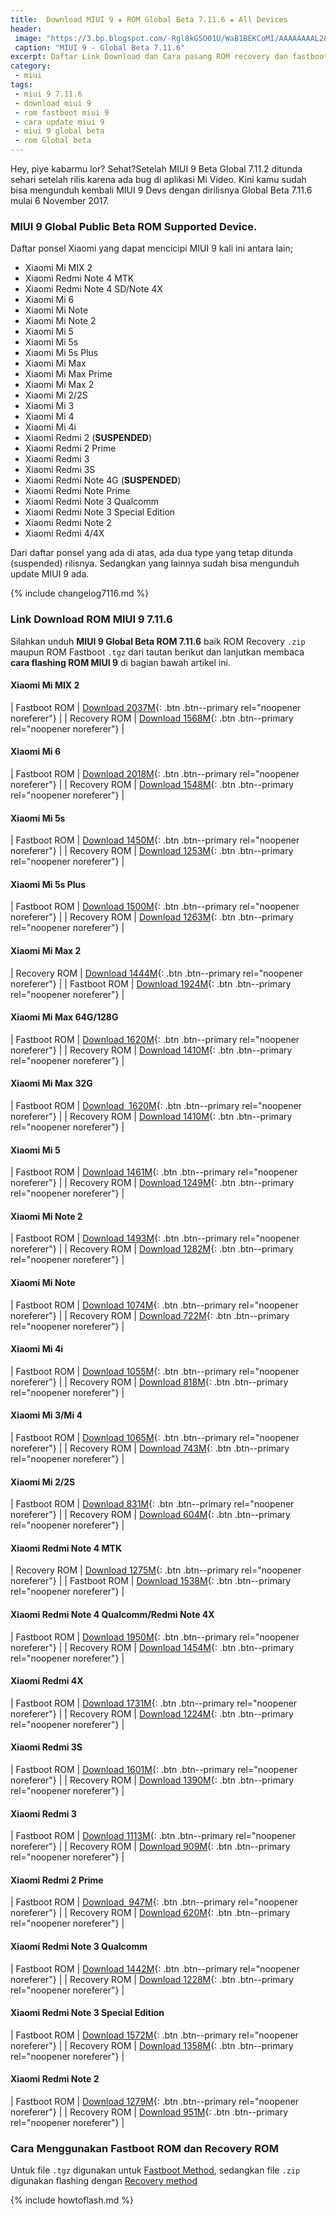 ```yaml
---
title:  Download MIUI 9 ★ ROM Global Beta 7.11.6 ★ All Devices
header:
 image: "https://3.bp.blogspot.com/-Rgl8kGSO01U/WaB1BEKCoMI/AAAAAAAAL28/eUTsqizF7cEaAHG0MektW6ctRQufVh68ACLcBGAs/s1600/miui-9.png"
 caption: "MIUI 9 - Global Beta 7.11.6"
excerpt: Daftar Link Download dan Cara pasang ROM recovery dan fastboot update MIUI 9 Global Beta 7.11.6
category:
 - miui 
tags:
 - miui 9 7.11.6
 - download miui 9
 - rom fastboot miui 9
 - cara update miui 9
 - miui 9 global beta
 - rom Global beta
---
```


Hey, piye kabarmu lor? Sehat?Setelah MIUI 9 Beta Global 7.11.2 ditunda sehari setelah rilis karena ada bug di aplikasi Mi Video. Kini kamu sudah bisa mengunduh kembali MIUI 9 Devs dengan dirilisnya Global Beta 7.11.6 mulai 6 November 2017.

### MIUI 9 Global Public Beta ROM Supported Device.

Daftar ponsel Xiaomi yang dapat mencicipi MIUI 9 kali ini antara lain; 

- Xiaomi Mi MIX 2
- Xiaomi Redmi Note 4 MTK
- Xiaomi Redmi Note 4 SD/Note 4X
- Xiaomi Mi 6
- Xiaomi Mi Note
- Xiaomi Mi Note 2
- Xiaomi Mi 5
- Xiaomi Mi 5s
- Xiaomi Mi 5s Plus
- Xiaomi Mi Max
- Xiaomi Mi Max Prime
- Xiaomi Mi Max 2
- Xiaomi Mi 2/2S
- Xiaomi Mi 3
- Xiaomi Mi 4
- Xiaomi Mi 4i
- Xiaomi Redmi 2 (**SUSPENDED**)
- Xiaomi Redmi 2 Prime
- Xiaomi Redmi 3
- Xiaomi Redmi 3S
- Xiaomi Redmi Note 4G (**SUSPENDED**)
- Xiaomi Redmi Note Prime
- Xiaomi Redmi Note 3 Qualcomm
- Xiaomi Redmi Note 3 Special Edition
- Xiaomi Redmi Note 2
- Xiaomi Redmi 4/4X


Dari daftar ponsel yang ada di atas, ada dua type yang tetap ditunda (suspended) rilisnya. Sedangkan yang lainnya sudah bisa mengunduh update MIUI 9 ada.

{% include changelog7116.md %}

### Link Download ROM MIUI 9 7.11.6

Silahkan unduh **MIUI 9 Global Beta ROM 7.11.6** baik ROM 
Recovery `.zip` maupun ROM  Fastboot `.tgz` dari tautan berikut dan lanjutkan membaca **cara flashing ROM MIUI 9** di bagian bawah artikel ini.

#### Xiaomi Mi MIX 2

| Fastboot ROM | [Download 2037M](/bigota?ver=7.11.6&type=chiron_global_images&name=20171106.0000.00_7.1_global_d48efe54a0.tgz){: .btn .btn--primary rel="noopener noreferer"} |
| Recovery ROM | [Download 1568M](/bigota?ver=7.11.6&type=miui_MIMIX2Global&name=77902d1821_7.1.zip){: .btn .btn--primary rel="noopener noreferer"} |

#### Xiaomi Mi 6 

| Fastboot ROM | [Download 2018M](/bigota?ver=7.11.6&type=sagit_global_images&name=20171106.0000.00_7.1_global_628db6dd70.tgz){: .btn .btn--primary rel="noopener noreferer"} |
| Recovery ROM | [Download 1548M](/bigota?ver=7.11.6&type=miui_MI6Global&name=128b4a4706_7.1.zip){: .btn .btn--primary rel="noopener noreferer"} |

#### Xiaomi Mi 5s

| Fastboot ROM | [Download 1450M](/bigota?ver=7.11.6&type=capricorn_global_images&name=20171106.0000.00_7.0_global_4c3ba7f0a5.tgz){: .btn .btn--primary rel="noopener noreferer"} |
| Recovery ROM | [Download 1253M](/bigota?ver=7.11.6&type=miui_MI5SGlobal&name=b801853f00_7.0.zip){: .btn .btn--primary rel="noopener noreferer"} |

#### Xiaomi Mi 5s Plus 

| Fastboot ROM | [Download 1500M](/bigota?ver=7.11.6&type=natrium_global_images&name=20171106.0000.00_7.0_global_cd83bde25e.tgz){: .btn .btn--primary rel="noopener noreferer"} |
| Recovery ROM | [Download 1263M](/bigota?ver=7.11.6&type=miui_MI5SPlusGlobal&name=7c60de499c_7.0.zip){: .btn .btn--primary rel="noopener noreferer"} |

#### Xiaomi Mi Max 2

| Recovery ROM | [Download 1444M](/bigota?ver=7.11.6&type=miui_MIMAX2Global&name=8e75c89ef0_7.1.zip){: .btn .btn--primary rel="noopener noreferer"} |
| Fastboot ROM | [Download 1924M](/bigota?ver=7.11.6&type=oxygen_global_images&name=20171106.0000.00_7.1_global_23073f314b.tgz){: .btn .btn--primary rel="noopener noreferer"} |

#### Xiaomi Mi Max 64G/128G

| Fastboot ROM | [Download 1620M](/bigota?ver=7.11.6&type=helium_global_images&name=20171106.0000.00_7.0_global_1f42e968fb.tgz){: .btn .btn--primary rel="noopener noreferer"} |
| Recovery ROM | [Download 1410M](/bigota?ver=7.11.6&type=miui_MIMAX652Global&name=0877bd5eab_7.0.zip){: .btn .btn--primary rel="noopener noreferer"} |

#### Xiaomi Mi Max 32G

| Fastboot ROM | [Download  1620M](/bigota?ver=7.11.6&type=hydrogen_global_images&name=20171106.0000.00_7.0_global_23110f1408.tgz){: .btn .btn--primary rel="noopener noreferer"} |
| Recovery ROM | [Download 1410M](/bigota?ver=7.11.6&type=miui_MIMAXGlobal&name=a4dbb69486_7.0.zip){: .btn .btn--primary rel="noopener noreferer"} |

#### Xiaomi Mi 5 

| Fastboot ROM | [Download 1461M](/bigota?ver=7.11.6&type=gemini_global_images&name=20171106.0000.00_7.0_global_be1b210d36.tgz){: .btn .btn--primary rel="noopener noreferer"} |
| Recovery ROM | [Download 1249M](/bigota?ver=7.11.6&type=miui_MI5Global&name=f10a9518b8_7.0.zip){: .btn .btn--primary rel="noopener noreferer"} |

#### Xiaomi Mi Note 2

| Fastboot ROM | [Download 1493M](/bigota?ver=7.11.6&type=scorpio_global_images&name=20171106.0000.00_7.0_global_9e8624dd0f.tgz){: .btn .btn--primary rel="noopener noreferer"} |
| Recovery ROM | [Download 1282M](/bigota?ver=7.11.6&type=miui_MINote2Global&name=f7c9fd10d6_7.0.zip){: .btn .btn--primary rel="noopener noreferer"} |

#### Xiaomi Mi Note

| Fastboot ROM | [Download 1074M](/bigota?ver=7.11.6&type=virgo_global_images&name=20171106.0000.00_6.0_global_be457b58a3.tgz){: .btn .btn--primary rel="noopener noreferer"} |
| Recovery ROM | [Download 722M](/bigota?ver=7.11.6&type=miui_MINoteGlobal&name=ce58816710_6.0.zip){: .btn .btn--primary rel="noopener noreferer"} |

#### Xiaomi Mi 4i

| Fastboot ROM | [Download 1055M](/bigota?ver=7.11.6&type=ferrari_global_images&name=20171106.0000.00_5.0_global_79520a79f0.tgz){: .btn .btn--primary rel="noopener noreferer"} |
| Recovery ROM | [Download 818M](/bigota?ver=7.11.6&type=miui_MI4iGlobal&name=ef92f3ddb5_5.0.zip){: .btn .btn--primary rel="noopener noreferer"} |

#### Xiaomi Mi 3/Mi 4

| Fastboot ROM | [Download 1065M](/bigota?ver=7.11.6&type=cancro_global_images&name=20171106.0000.00_6.0_global_f8f5cc3787.tgz){: .btn .btn--primary rel="noopener noreferer"} |
| Recovery ROM | [Download 743M](/bigota?ver=7.11.6&type=miui_MI3WMI4WGlobal&name=46a05ee8a0_6.0.zip){: .btn .btn--primary rel="noopener noreferer"} |

#### Xiaomi Mi 2/2S

| Fastboot ROM | [Download 831M](/bigota?ver=7.11.6&type=aries_global_images&name=20171106.0000.00_5.0_global_8443c03a4f.tgz){: .btn .btn--primary rel="noopener noreferer"} |
| Recovery ROM | [Download 604M](/bigota?ver=7.11.6&type=miui_MI2Global&name=e4746dbefa_5.0.zip){: .btn .btn--primary rel="noopener noreferer"} |

#### Xiaomi Redmi Note 4 MTK

| Recovery ROM | [Download 1275M](/bigota?ver=7.11.6&type=miui_HMNote4Global&name=d6c1e3472a_6.0.zip){: .btn .btn--primary rel="noopener noreferer"} |
| Fastboot ROM | [Download 1538M](/bigota?ver=7.11.6&type=nikel_global_images&name=20171106.0000.00_6.0_global_1e079b6096.tgz){: .btn .btn--primary rel="noopener noreferer"} |

#### Xiaomi Redmi Note 4 Qualcomm/Redmi Note 4X

| Fastboot ROM | [Download 1950M](/bigota?ver=7.11.6&type=mido_global_images&name=20171106.0000.00_7.0_global_21be98f424.tgz){: .btn .btn--primary rel="noopener noreferer"} |
| Recovery ROM | [Download 1454M](/bigota?ver=7.11.6&type=miui_HMNote4XGlobal&name=289c7e0a31_7.0.zip){: .btn .btn--primary rel="noopener noreferer"} |

#### Xiaomi Redmi 4X

| Fastboot ROM | [Download 1731M](/bigota?ver=7.11.6&type=santoni_global_images&name=20171106.0000.00_7.1_global_91848c9aff.tgz){: .btn .btn--primary rel="noopener noreferer"} |
| Recovery ROM | [Download 1224M](/bigota?ver=7.11.6&type=miui_HM4XGlobal&name=4c3e41f9a3_7.1.zip){: .btn .btn--primary rel="noopener noreferer"} |

#### Xiaomi Redmi 3S

| Fastboot ROM | [Download 1601M](/bigota?ver=7.11.6&type=land_global_images&name=20171106.0000.00_6.0_global_470bd730f8.tgz){: .btn .btn--primary rel="noopener noreferer"} |
| Recovery ROM | [Download 1390M](/bigota?ver=7.11.6&type=miui_HM3SGlobal&name=d922931368_6.0.zip){: .btn .btn--primary rel="noopener noreferer"} |

#### Xiaomi Redmi 3

| Fastboot ROM | [Download 1113M](/bigota?ver=7.11.6&type=ido_xhdpi_global_images&name=20171106.0000.00_5.1_global_3166e9ce0d.tgz){: .btn .btn--primary rel="noopener noreferer"} |
| Recovery ROM | [Download 909M](/bigota?ver=7.11.6&type=miui_HM3Global&name=c7fc5bbc80_5.1.zip){: .btn .btn--primary rel="noopener noreferer"} |

#### Xiaomi Redmi 2 Prime

| Fastboot ROM | [Download  947M](/bigota?ver=7.11.6&type=wt88047_pro_global_images&name=20171106.0000.00_5.1_global_9b6dda2507.tgz){: .btn .btn--primary rel="noopener noreferer"} |
| Recovery ROM | [Download 620M](/bigota?ver=7.11.6&type=miui_HM2XWCProGlobal&name=4babfb8943_5.1.zip){: .btn .btn--primary rel="noopener noreferer"} |

#### Xiaomi Redmi Note 3 Qualcomm

| Fastboot ROM | [Download 1442M](/bigota?ver=7.11.6&type=kenzo_global_images&name=20171106.0000.00_6.0_global_d53fceb29a.tgz){: .btn .btn--primary rel="noopener noreferer"} |
| Recovery ROM | [Download 1228M](/bigota?ver=7.11.6&type=miui_HMNote3ProGlobal&name=2f698d5f07_6.0.zip){: .btn .btn--primary rel="noopener noreferer"} |

#### Xiaomi Redmi Note 3 Special Edition

| Fastboot ROM | [Download 1572M](/bigota?ver=7.11.6&type=kate_global_images&name=20171106.0000.00_6.0_global_8173813039.tgz){: .btn .btn--primary rel="noopener noreferer"} |
| Recovery ROM | [Download 1358M](/bigota?ver=7.11.6&type=miui_HMNote3ProtwGlobal&name=876d934b60_6.0.zip){: .btn .btn--primary rel="noopener noreferer"} |

#### Xiaomi Redmi Note 2

| Fastboot ROM | [Download 1279M](/bigota?ver=7.11.6&type=hermes_global_images&name=20171106.0000.00_5.0_global_d69ce0b7d9.tgz){: .btn .btn--primary rel="noopener noreferer"} |
| Recovery ROM | [Download 951M](/bigota?ver=7.11.6&type=miui_HMNote2Global&name=f3eb0c52b0_5.0.zip){: .btn .btn--primary rel="noopener noreferer"} |

### Cara Menggunakan Fastboot ROM dan Recovery ROM
Untuk file `.tgz` digunakan untuk [Fastboot Method](#fastboot-method), sedangkan file `.zip` digunakan flashing dengan [Recovery method](#recovery-method)

{% include howtoflash.md %}
